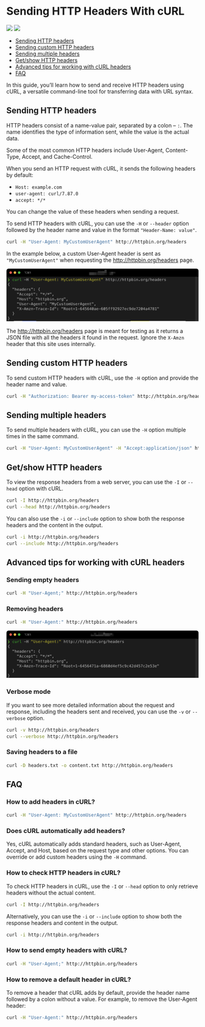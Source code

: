 # Sending HTTP Headers With cURL

[<img src="https://img.shields.io/static/v1?label=&message=Curl&color=brightgreen" />](https://github.com/topics/curl) [<img src="https://img.shields.io/static/v1?label=&message=Headers&color=important" />](https://github.com/topics/headers)

- [Sending HTTP headers](#sending-http-headers)
- [Sending custom HTTP headers](#sending-custom-http-headers)
- [Sending multiple headers](#sending-multiple-headers)
- [Get/show HTTP headers](#getshow-http-headers)
- [Advanced tips for working with cURL headers](#advanced-tips-for-working-with-curl-headers)
- [FAQ](#faq)

In this guide, you’ll learn how to send and receive HTTP headers using cURL, a versatile command-line tool for transferring data with URL syntax.

## Sending HTTP headers

HTTP headers consist of a name-value pair, separated by a colon – `:`. The name identifies the type of information sent, while the value is the actual data.

Some of the most common HTTP headers include User-Agent, Content-Type, Accept, and Cache-Control.

When you send an HTTP request with cURL, it sends the following headers by default:

- `Host: example.com`
- `user-agent: curl/7.87.0`
- `accept: */*`

You can change the value of these headers when sending a request.

To send HTTP headers with cURL, you can use the `-H` or `--header` option followed by the header name and value in the format `"Header-Name: value"`.

```sh
curl -H "User-Agent: MyCustomUserAgent" http://httpbin.org/headers
```

In the example below, a custom User-Agent header is sent as `"MyCustomUserAgent"` when requesting the http://httpbin.org/headers page.

![Change the value of User-Agent](images/curl-useragent.png)

The http://httpbin.org/headers page is meant for testing as it returns a JSON file with all the headers it found in the request. Ignore the `X-Amzn` header that this site uses internally.

## Sending custom HTTP headers

To send custom HTTP headers with cURL, use the `-H` option and provide the header name and value.

```sh
curl -H "Authorization: Bearer my-access-token" http://httpbin.org/headers
```

## Sending multiple headers

To send multiple headers with cURL, you can use the `-H` option multiple times in the same command.

```sh
curl -H "User-Agent: MyCustomUserAgent" -H "Accept:application/json" http://httpbin.org/headers
```

## Get/show HTTP headers

To view the response headers from a web server, you can use the `-I` or `--head` option with cURL.

```sh
curl -I http://httpbin.org/headers
curl --head http://httpbin.org/headers
```

You can also use the `-i` or `--include` option to show both the response headers and the content in the output.

```sh
curl -i http://httpbin.org/headers
curl --include http://httpbin.org/headers
```

## Advanced tips for working with cURL headers

### Sending empty headers

```sh
curl -H "User-Agent;" http://httpbin.org/headers
```

### Removing headers

```sh
curl -H "User-Agent:" http://httpbin.org/headers
```

![You can use a colon with no value to remove a header](images/delete-header.png)

### Verbose mode

If you want to see more detailed information about the request and response, including the headers sent and received, you can use the `-v` or `--verbose` option.

```sh
curl -v http://httpbin.org/headers
curl --verbose http://httpbin.org/headers
```

### Saving headers to a file

```sh
curl -D headers.txt -o content.txt http://httpbin.org/headers
```

## FAQ

### How to add headers in cURL?

```sh
curl -H "User-Agent: MyCustomUserAgent" http://httpbin.org/headers
```

### Does cURL automatically add headers?

Yes, cURL automatically adds standard headers, such as User-Agent, Accept, and Host, based on the request type and other options. You can override or add custom headers using the `-H` command.

### How to check HTTP headers in cURL?

To check HTTP headers in cURL, use the `-I` or `--head` option to only retrieve headers without the actual content.

```sh
curl -I http://httpbin.org/headers
```

Alternatively, you can use the `-i` or `--include` option to show both the response headers and content in the output.

```sh
curl -i http://httpbin.org/headers
```

### How to send empty headers with cURL?

```sh
curl -H "User-Agent;" http://httpbin.org/headers
```

### How to remove a default header in cURL?

To remove a header that cURL adds by default, provide the header name followed by a colon without a value. For example, to remove the User-Agent header:

```sh
curl -H "User-Agent:" http://httpbin.org/headers
```
